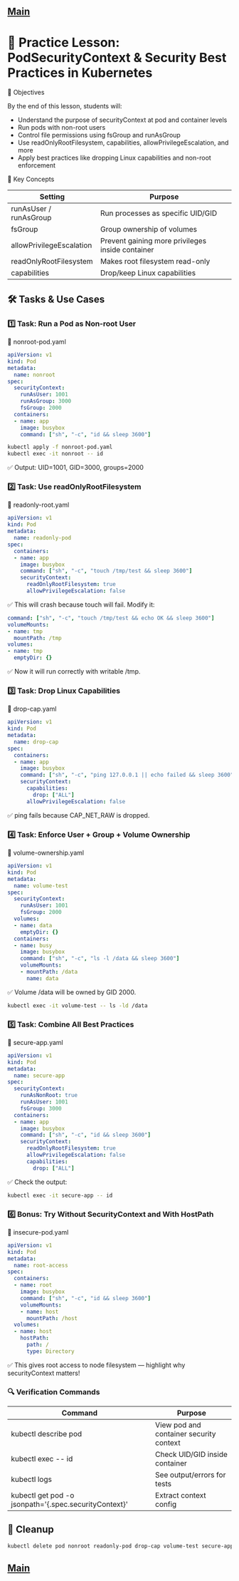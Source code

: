 [Main](../README.md)
---

# 🧪 Practice Lesson: PodSecurityContext & Security Best Practices in Kubernetes

🎯 Objectives

By the end of this lesson, students will:
* Understand the purpose of securityContext at pod and container levels
* Run pods with non-root users
* Control file permissions using fsGroup and runAsGroup
* Use readOnlyRootFilesystem, capabilities, allowPrivilegeEscalation, and more
* Apply best practices like dropping Linux capabilities and non-root enforcement

🧱 Key Concepts

| Setting |	Purpose |
| ---- | ---- |
| runAsUser / runAsGroup |	Run processes as specific UID/GID |
| fsGroup |	Group ownership of volumes |
| allowPrivilegeEscalation |	Prevent gaining more privileges inside container |
| readOnlyRootFilesystem |	Makes root filesystem read-only |
| capabilities |	Drop/keep Linux capabilities |


## 🛠️ Tasks & Use Cases

### 1️⃣ Task: Run a Pod as Non-root User

📄 nonroot-pod.yaml
```yaml 
apiVersion: v1
kind: Pod
metadata:
  name: nonroot
spec:
  securityContext:
    runAsUser: 1001
    runAsGroup: 3000
    fsGroup: 2000
  containers:
  - name: app
    image: busybox
    command: ["sh", "-c", "id && sleep 3600"]
```
```bash
kubectl apply -f nonroot-pod.yaml
kubectl exec -it nonroot -- id
```
✅ Output: UID=1001, GID=3000, groups=2000

### 2️⃣ Task: Use readOnlyRootFilesystem

📄 readonly-root.yaml
```yaml
apiVersion: v1
kind: Pod
metadata:
  name: readonly-pod
spec:
  containers:
  - name: app
    image: busybox
    command: ["sh", "-c", "touch /tmp/test && sleep 3600"]
    securityContext:
      readOnlyRootFilesystem: true
      allowPrivilegeEscalation: false
```
✅ This will crash because touch will fail. Modify it:
```yaml
command: ["sh", "-c", "touch /tmp/test && echo OK && sleep 3600"]
volumeMounts:
- name: tmp
  mountPath: /tmp
volumes:
- name: tmp
  emptyDir: {}
```
✅ Now it will run correctly with writable /tmp.

### 3️⃣ Task: Drop Linux Capabilities

📄 drop-cap.yaml
```yaml
apiVersion: v1
kind: Pod
metadata:
  name: drop-cap
spec:
  containers:
  - name: app
    image: busybox
    command: ["sh", "-c", "ping 127.0.0.1 || echo failed && sleep 3600"]
    securityContext:
      capabilities:
        drop: ["ALL"]
      allowPrivilegeEscalation: false
```
✅ ping fails because CAP_NET_RAW is dropped.

### 4️⃣ Task: Enforce User + Group + Volume Ownership

📄 volume-ownership.yaml
```yaml
apiVersion: v1
kind: Pod
metadata:
  name: volume-test
spec:
  securityContext:
    runAsUser: 1001
    fsGroup: 2000
  volumes:
  - name: data
    emptyDir: {}
  containers:
  - name: busy
    image: busybox
    command: ["sh", "-c", "ls -l /data && sleep 3600"]
    volumeMounts:
    - mountPath: /data
      name: data
```
✅ Volume /data will be owned by GID 2000.
```bash
kubectl exec -it volume-test -- ls -ld /data
```

### 5️⃣ Task: Combine All Best Practices

📄 secure-app.yaml
```yaml
apiVersion: v1
kind: Pod
metadata:
  name: secure-app
spec:
  securityContext:
    runAsNonRoot: true
    runAsUser: 1001
    fsGroup: 3000
  containers:
  - name: app
    image: busybox
    command: ["sh", "-c", "id && sleep 3600"]
    securityContext:
      readOnlyRootFilesystem: true
      allowPrivilegeEscalation: false
      capabilities:
        drop: ["ALL"]
```
✅ Check the output:
```bash
kubectl exec -it secure-app -- id
```
### 6️⃣ Bonus: Try Without SecurityContext and With HostPath

📄 insecure-pod.yaml
```yaml
apiVersion: v1
kind: Pod
metadata:
  name: root-access
spec:
  containers:
  - name: root
    image: busybox
    command: ["sh", "-c", "id && sleep 3600"]
    volumeMounts:
    - name: host
      mountPath: /host
  volumes:
  - name: host
    hostPath:
      path: /
      type: Directory
```
✅ This gives root access to node filesystem — highlight why securityContext matters!

### 🔍 Verification Commands

| Command |	Purpose |
| --- | --- |
| kubectl describe pod <name> |	View pod and container security context |
| kubectl exec <pod> -- id |	Check UID/GID inside container |
| kubectl logs <pod> |	See output/errors for tests |
| kubectl get pod <pod> -o jsonpath='{.spec.securityContext}' |	Extract context config |


## 🧹 Cleanup

```bash
kubectl delete pod nonroot readonly-pod drop-cap volume-test secure-app root-access
```

[Main](../README.md)
---